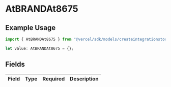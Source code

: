 # AtBRANDAt8675

## Example Usage

```typescript
import { AtBRANDAt8675 } from "@vercel/sdk/models/createintegrationstoredirectop.js";

let value: AtBRANDAt8675 = {};
```

## Fields

| Field       | Type        | Required    | Description |
| ----------- | ----------- | ----------- | ----------- |